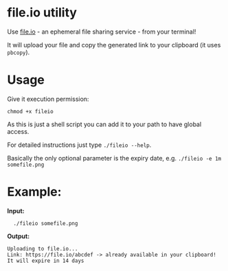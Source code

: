 file.io utility
==

Use [file.io](https://www.file.io) - an ephemeral file sharing service - from your terminal!

It will upload your file and copy the generated link to your clipboard (it uses `pbcopy`).

Usage
==

Give it execution permission:

```
chmod +x fileio
```

As this is just a shell script you can add it to your path to have global access.

For detailed instructions just type `./fileio --help`.

Basically the only optional parameter is the expiry date, e.g. `./fileio -e 1m somefile.png`

Example:
==

**Input:**

```
  ./fileio somefile.png
```

**Output:**

```
Uploading to file.io...
Link: https://file.io/abcdef -> already available in your clipboard!
It will expire in 14 days
```

